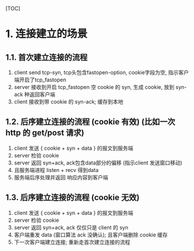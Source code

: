 [TOC]
# 1. 连接建立的场景
## 1.1. 首次建立连接的流程
1. client send tcp-syn, tcp头包含fastopen-option, cookie字段为空, 指示客户端开启了tcp_fastopen
2. server 接收到开启 tcp_fastopen 空 cookie 的 syn, 生成 cookie, 放到 syn-ack 种返回客户端
3. client 接收到带 cookie 的 syn-ack; 缓存到本地

## 1.2. 后序建立连接的流程 (cookie 有效) (比如一次 http 的 get/post 请求)
1. client 发送 { cookie + syn + data } 的报文到服务端
2. server 检验 cookie
3. server 返回 syn+ack, ack包含data部分的偏移 (指示client 发送窗口移动)
4. 且服务端进程 listen + recv 得到data
5. 服务端后序处理并返回 响应内容到客户端

## 1.3. 后序建立连接的流程 (cookie 无效)
1. client 发送 { cookie + syn + data } 的报文到服务端
2. server 检验 cookie
3. server 返回 syn+ack, ack 仅仅只是 client 的 syn
4. 客户端重发 data (窗口算法 ack 没确认); 且客户端删除 cookie 缓存
5. 下一次客户端建立连接; 重新走首次建立连接的流程